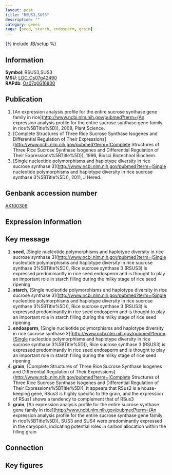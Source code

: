 ```yaml
---
layout: post
title: "RSUS3,SUS3"
description: ""
category: genes
tags: [seed, starch, endosperm, grain]
---
```

{% include JB/setup %}

## Information
__Symbol__: RSUS3,SUS3  
__MSU__: [LOC_Os07g42490](http://rice.plantbiology.msu.edu/cgi-bin/ORF_infopage.cgi?orf=LOC_Os07g42490)  
__RAPdb__: [Os07g0616800](http://rapdb.dna.affrc.go.jp/viewer/gbrowse_details/irgsp1?name=Os07g0616800)  

## Publication
1. [An expression analysis profile for the entire sucrose synthase gene family in rice](http://www.ncbi.nlm.nih.gov/pubmed?term=(An expression analysis profile for the entire sucrose synthase gene family in rice%5BTitle%5D)), 2008, Plant Science.
2. [Complete Structures of Three Rice Sucrose Synthase Isogenes and Differential Regulation of Their Expressions](http://www.ncbi.nlm.nih.gov/pubmed?term=(Complete Structures of Three Rice Sucrose Synthase Isogenes and Differential Regulation of Their Expressions%5BTitle%5D)), 1996, Biosci Biotechnol Biochem.
3. [Single nucleotide polymorphisms and haplotype diversity in rice sucrose synthase 3](http://www.ncbi.nlm.nih.gov/pubmed?term=(Single nucleotide polymorphisms and haplotype diversity in rice sucrose synthase 3%5BTitle%5D)), 2011, J Hered.

## Genbank accession number
[AK100306](http://www.ncbi.nlm.nih.gov/nuccore/AK100306)

## Expression information

## Key message
1. __seed__, [Single nucleotide polymorphisms and haplotype diversity in rice sucrose synthase 3](http://www.ncbi.nlm.nih.gov/pubmed?term=(Single nucleotide polymorphisms and haplotype diversity in rice sucrose synthase 3%5BTitle%5D)), Rice sucrose synthase 3 (RSUS3) is expressed predominantly in rice seed endosperm and is thought to play an important role in starch filling during the milky stage of rice seed ripening
2. __starch__, [Single nucleotide polymorphisms and haplotype diversity in rice sucrose synthase 3](http://www.ncbi.nlm.nih.gov/pubmed?term=(Single nucleotide polymorphisms and haplotype diversity in rice sucrose synthase 3%5BTitle%5D)), Rice sucrose synthase 3 (RSUS3) is expressed predominantly in rice seed endosperm and is thought to play an important role in starch filling during the milky stage of rice seed ripening
3. __endosperm__, [Single nucleotide polymorphisms and haplotype diversity in rice sucrose synthase 3](http://www.ncbi.nlm.nih.gov/pubmed?term=(Single nucleotide polymorphisms and haplotype diversity in rice sucrose synthase 3%5BTitle%5D)), Rice sucrose synthase 3 (RSUS3) is expressed predominantly in rice seed endosperm and is thought to play an important role in starch filling during the milky stage of rice seed ripening
4. __grain__, [Complete Structures of Three Rice Sucrose Synthase Isogenes and Differential Regulation of Their Expressions](http://www.ncbi.nlm.nih.gov/pubmed?term=(Complete Structures of Three Rice Sucrose Synthase Isogenes and Differential Regulation of Their Expressions%5BTitle%5D)),  It appears that RSus2 is a house-keeping gene, RSus3 is highly specific to the grain, and the expression of RSus1 shows a tendency to complement that of RSus3
5. __grain__, [An expression analysis profile for the entire sucrose synthase gene family in rice](http://www.ncbi.nlm.nih.gov/pubmed?term=(An expression analysis profile for the entire sucrose synthase gene family in rice%5BTitle%5D)),  SUS3 and SUS4 were predominantly expressed in the caryopsis, indicating potential roles in carbon allocation within the filling grain

## Connection

## Key figures


